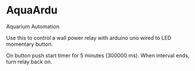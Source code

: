 AquaArdu
========

Aquarium Automation

Use this to control a wall power relay with arduino uno wired to LED momentary button.

On button push start timer for 5 minutes (300000 ms). When interval 
ends, turn relay back on.
